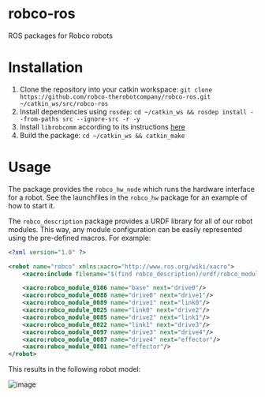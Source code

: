 # robco-ros
ROS packages for Robco robots

# Installation

1. Clone the repository into your catkin workspace: `git clone https://github.com/robco-therobotcompany/robco-ros.git ~/catkin_ws/src/robco-ros`
2. Install dependencies using `rosdep`: `cd ~/catkin_ws && rosdep install --from-paths src --ignore-src -r -y`
3. Install `librobcomm` according to its instructions [here](https://github.com/robco-therobotcompany/librobcomm)
4. Build the package: `cd ~/catkin_ws && catkin_make`

# Usage

The package provides the `robco_hw_node` which runs the hardware interface for a robot. See the launchfiles in the `robco_hw` package for an example of how to start it.

The `robco_description` package provides a URDF library for all of our robot modules. This way, any module configuration can be easily represented using the pre-defined macros. For example:

```xml
<?xml version="1.0" ?>

<robot name="robco" xmlns:xacro="http://www.ros.org/wiki/xacro">
    <xacro:include filename="$(find robco_description)/urdf/robco_modules.xacro"/>

    <xacro:robco_module_0106 name="base" next="drive0"/>
    <xacro:robco_module_0088 name="drive0" next="drive1"/>
    <xacro:robco_module_0089 name="drive1" next="link0"/>
    <xacro:robco_module_0025 name="link0" next="drive2"/>
    <xacro:robco_module_0085 name="drive2" next="link1"/>
    <xacro:robco_module_0022 name="link1" next="drive3"/>
    <xacro:robco_module_0097 name="drive3" next="drive4"/>
    <xacro:robco_module_0087 name="drive4" next="effector"/>
    <xacro:robco_module_0801 name="effector"/>
</robot>
```

This results in the following robot model:

![image](https://github.com/robco-therobotcompany/robco-ros/assets/131398638/203a5df6-f14e-4710-8ced-348054d7385c)
